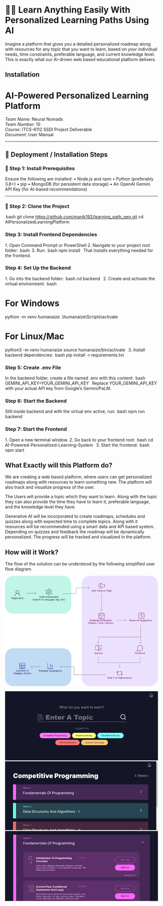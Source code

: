 # 🧑‍💻 Learn Anything Easily With Personalized Learning Paths Using AI


Imagine a platform that gives you a detailed personalized roadmap along with resources for any topic that you want to learn, based on your individual needs, time constraints, preferable language, and current knowledge level. This is exactly what our AI-driven web based educational platform delivers.

## Installation

# AI-Powered Personalized Learning Platform

*Team Name:* Neural Nomads  
*Team Number:* 10  
*Course:* ITCS-6112 SSDI Project Deliverable  
*Document:* User Manual

---

## 🚀 Deployment / Installation Steps

### 🔧 Step 1: Install Prerequisites

Ensure the following are installed:
•⁠  ⁠Node.js and npm
•⁠  ⁠Python (preferably 3.8+)
•⁠  ⁠pip
•⁠  ⁠MongoDB (for persistent data storage)
•⁠  ⁠An OpenAI Gemini API Key (for AI-based recommendations)

---

### 🧪 Step 2: Clone the Project

⁠ bash
git clone https://github.com/manik192/learning_path_gen.git
cd AIPersonalizedLearningPlatform
 ⁠
### Step 3: Install Frontend Dependencies
1.⁠ ⁠Open Command Prompt or PowerShell
2.⁠ ⁠Navigate to your project root folder:
⁠ bash ⁠
3.⁠ ⁠Run: 
⁠ bash
npm install
 ⁠
That installs everything needed for the frontend.

### Step 4: Set Up the Backend
1.⁠ ⁠Go into the backend folder:
⁠ bash
cd backend
 ⁠
2.⁠ ⁠Create and activate the virtual environment:
⁠ bash
# For Windows
python -m venv humanaize
.\humanaize\Scripts\activate

# For Linux/Mac
python3 -m venv humanaize
source humanaize/bin/activate
 ⁠
3.⁠ ⁠Install backend dependencies:
⁠ bash
pip install -r requirements.txt
 ⁠
### Step 5: Create .env File
In the backend folder, create a file named .env with this content:
⁠ bash
GEMINI_API_KEY=YOUR_GEMINI_API_KEY
 ⁠
Replace YOUR_GEMINI_API_KEY with your actual API key from Google’s Gemini/PaLM.
### Step 6: Start the Backend
Still inside backend and with the virtual env active, run:
⁠ bash
npm run backend
 ⁠
### Step 7: Start the Frontend
1.⁠ ⁠Open a new terminal window.
2.⁠ ⁠Go back to your frontend root:
⁠ bash
cd AI-Powered-Personalized-Learning-System
 ⁠
3.⁠ ⁠Start the frontend:
⁠ bash
npm start
 ⁠
## What Exactly will this Platform do?
We are creating a web based platform, where users can get personalized roadmaps along with resources to learn something new. The platform will also track and visualize progress of the user.

The Users will provide a topic which they want to learn. Along with the topic they can also provide the time they have to learn it, preferable language, and the knowledge level they have.

Generative AI will be incorporated to create roadmaps, schedules and quizzes along with expected time to complete topics. Along with it resources will be recommended using a smart data and API based system. Depending on quizzes and feedback the roadmap will be dynamically personalized. The progress will be tracked and visualized in the platform.

## How will it Work?
The flow of the solution can be understood by the following simplified user flow diagram

![alt text](public/process_flow.png)

![alt text](public/image.png)
![alt text](public/image-1.png)
![alt text](public/image-2.png)